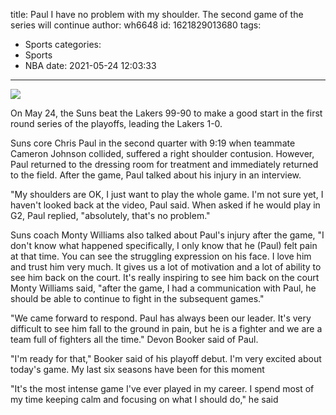 title: Paul  I have no problem with my shoulder. The second game of the series will continue
author: wh6648
id: 1621829013680
tags: 
- Sports
categories: 
- Sports
- NBA
date: 2021-05-24 12:03:33
---
![](https://p6.itc.cn/q_70/images01/20210524/cf2af35103c943ed85ae25ce4f1c2738.jpeg)


On May 24, the Suns beat the Lakers 99-90 to make a good start in the first round series of the playoffs, leading the Lakers 1-0.

Suns core Chris Paul in the second quarter with 9:19 when teammate Cameron Johnson collided, suffered a right shoulder contusion. However, Paul returned to the dressing room for treatment and immediately returned to the field. After the game, Paul talked about his injury in an interview.

"My shoulders are OK, I just want to play the whole game. I'm not sure yet, I haven't looked back at the video, Paul said. When asked if he would play in G2, Paul replied, "absolutely, that's no problem."

Suns coach Monty Williams also talked about Paul's injury after the game, "I don't know what happened specifically, I only know that he (Paul) felt pain at that time. You can see the struggling expression on his face. I love him and trust him very much. It gives us a lot of motivation and a lot of ability to see him back on the court. It's really inspiring to see him back on the court Monty Williams said, "after the game, I had a communication with Paul, he should be able to continue to fight in the subsequent games."

"We came forward to respond. Paul has always been our leader. It's very difficult to see him fall to the ground in pain, but he is a fighter and we are a team full of fighters all the time." Devon Booker said of Paul.

"I'm ready for that," Booker said of his playoff debut. I'm very excited about today's game. My last six seasons have been for this moment

"It's the most intense game I've ever played in my career. I spend most of my time keeping calm and focusing on what I should do," he said

